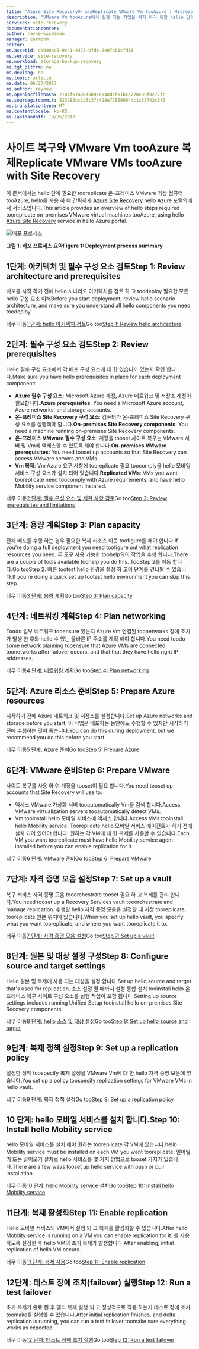 ```yaml
---
title: "Azure Site Recovery와 aaaReplicate VMware Vm tooAzure | Microsoft Docs"
description: "VMware Vm tooAzure에서 실행 되는 작업을 복제 하기 위한 hello 단계의 개요를 제공 합니다."
services: site-recovery
documentationcenter: 
author: rayne-wiselman
manager: carmonm
editor: 
ms.assetid: dab98aa5-9c41-4475-b7dc-2e07ab1cfd18
ms.service: site-recovery
ms.workload: storage-backup-recovery
ms.tgt_pltfrm: na
ms.devlang: na
ms.topic: article
ms.date: 06/27/2017
ms.author: raynew
ms.openlocfilehash: 7104f67a3635b916048dcb61bca770c89f0c77fc
ms.sourcegitcommit: 523283cc1b3c37c428e77850964dc1c33742c5f0
ms.translationtype: MT
ms.contentlocale: ko-KR
ms.lasthandoff: 10/06/2017
---
```

# <a name="replicate-vmware-vms-tooazure-with-site-recovery"></a><span data-ttu-id="f4b80-103">사이트 복구와 VMware Vm tooAzure 복제</span><span class="sxs-lookup"><span data-stu-id="f4b80-103">Replicate VMware VMs tooAzure with Site Recovery</span></span>

<span data-ttu-id="f4b80-104">이 문서에서는 hello 단계 필요한 tooreplicate 온-프레미스 VMware 가상 컴퓨터 tooAzure, hello를 사용 하 여 간략하게 [Azure Site Recovery](site-recovery-overview.md) hello Azure 포털의에서 서비스입니다.</span><span class="sxs-lookup"><span data-stu-id="f4b80-104">This article provides an overview of hello steps required tooreplicate on-premises VMware virtual machines tooAzure, using hello [Azure Site Recovery](site-recovery-overview.md) service in hello Azure portal.</span></span>


![배포 프로세스](./media/vmware-walkthrough-overview/vmware-to-azure-process.png)

<span data-ttu-id="f4b80-106">**그림 1: 배포 프로세스 요약**</span><span class="sxs-lookup"><span data-stu-id="f4b80-106">**Figure 1: Deployment process summary**</span></span>

## <a name="step-1-review-architecture-and-prerequisites"></a><span data-ttu-id="f4b80-107">1단계: 아키텍처 및 필수 구성 요소 검토</span><span class="sxs-lookup"><span data-stu-id="f4b80-107">Step 1: Review architecture and prerequisites</span></span>

<span data-ttu-id="f4b80-108">배포를 시작 하기 전에 hello 시나리오 아키텍처를 검토 하 고 toodeploy 필요한 모든 hello 구성 요소 이해</span><span class="sxs-lookup"><span data-stu-id="f4b80-108">Before you start deployment, review hello scenario architecture, and make sure you understand all hello components you need toodeploy</span></span>

<span data-ttu-id="f4b80-109">너무 이동[1 단계: hello 아키텍처 검토](vmware-walkthrough-architecture.md)</span><span class="sxs-lookup"><span data-stu-id="f4b80-109">Go too[Step 1: Review hello architecture](vmware-walkthrough-architecture.md)</span></span>


## <a name="step-2-review-prerequisites"></a><span data-ttu-id="f4b80-110">2단계: 필수 구성 요소 검토</span><span class="sxs-lookup"><span data-stu-id="f4b80-110">Step 2: Review prerequisites</span></span>

<span data-ttu-id="f4b80-111">Hello 필수 구성 요소에서 각 배포 구성 요소에 대 한 있습니까 있는지 확인 합니다.</span><span class="sxs-lookup"><span data-stu-id="f4b80-111">Make sure you have hello prerequisites in place for each deployment component:</span></span>

- <span data-ttu-id="f4b80-112">**Azure 필수 구성 요소**: Microsoft Azure 계정, Azure 네트워크 및 저장소 계정이 필요합니다.</span><span class="sxs-lookup"><span data-stu-id="f4b80-112">**Azure prerequisites**: You need a Microsoft Azure account, Azure networks, and storage accounts.</span></span>
- <span data-ttu-id="f4b80-113">**온-프레미스 Site Recovery 구성 요소**: 컴퓨터가 온-프레미스 Site Recovery 구성 요소를 실행해야 합니다.</span><span class="sxs-lookup"><span data-stu-id="f4b80-113">**On-premises Site Recovery components**: You need a machine running on-premises Site Recovery components.</span></span>
- <span data-ttu-id="f4b80-114">**온-프레미스 VMware 필수 구성 요소**: 계정을 tooset 사이트 복구는 VMware 서버 및 Vm에 액세스할 수 있도록 해야 합니다.</span><span class="sxs-lookup"><span data-stu-id="f4b80-114">**On-premises VMware prerequisites**: You need tooset up accounts so that Site Recovery can access VMware servers and VMs.</span></span>
- <span data-ttu-id="f4b80-115">**Vm 복제**: Vm Azure 요구 사항에 tooreplicate 필요 toocomply을 hello 모바일 서비스 구성 요소가 설치 되어 있습니다.</span><span class="sxs-lookup"><span data-stu-id="f4b80-115">**Replicated VMs**: VMs you want tooreplicate need toocomply with Azure requirements, and have hello Mobility service component installed.</span></span>

<span data-ttu-id="f4b80-116">너무 이동[2 단계: 필수 구성 요소 및 제한 사항 검토](vmware-walkthrough-prerequisites.md)</span><span class="sxs-lookup"><span data-stu-id="f4b80-116">Go too[Step 2: Review prerequisites and limitations](vmware-walkthrough-prerequisites.md)</span></span>

## <a name="step-3-plan-capacity"></a><span data-ttu-id="f4b80-117">3단계: 용량 계획</span><span class="sxs-lookup"><span data-stu-id="f4b80-117">Step 3: Plan capacity</span></span>

<span data-ttu-id="f4b80-118">전체 배포를 수행 하는 경우 필요한 복제 리소스 아웃 toofigure를 해야 합니다.</span><span class="sxs-lookup"><span data-stu-id="f4b80-118">If you're doing a full deployment you need toofigure out what replication resources you need.</span></span> <span data-ttu-id="f4b80-119">두 도구 사용 가능한 toohelp의이 작업을 수행 합니다.</span><span class="sxs-lookup"><span data-stu-id="f4b80-119">There are a couple of tools available toohelp you do this.</span></span> <span data-ttu-id="f4b80-120">TooStep 2를 이동 합니다.</span><span class="sxs-lookup"><span data-stu-id="f4b80-120">Go tooStep 2.</span></span> <span data-ttu-id="f4b80-121">빠른 tootest hello 환경을 설정 하 고이 단계를 건너뛸 수 있습니다.</span><span class="sxs-lookup"><span data-stu-id="f4b80-121">If you're doing a quick set up tootest hello environment you can skip this step.</span></span>

<span data-ttu-id="f4b80-122">너무 이동[3 단계: 용량 계획](vmware-walkthrough-capacity.md)</span><span class="sxs-lookup"><span data-stu-id="f4b80-122">Go too[Step 3: Plan capacity](vmware-walkthrough-capacity.md)</span></span>

## <a name="step-4-plan-networking"></a><span data-ttu-id="f4b80-123">4단계: 네트워킹 계획</span><span class="sxs-lookup"><span data-stu-id="f4b80-123">Step 4: Plan networking</span></span>

<span data-ttu-id="f4b80-124">Toodo 일부 네트워크 tooensure 있는지 Azure Vm 연결된 toonetworks 장애 조치가 발생 한 후와 hello 수 있는 올바른 IP 주소를 계획 해야 합니다.</span><span class="sxs-lookup"><span data-stu-id="f4b80-124">You need toodo some network planning tooensure that Azure VMs are connected toonetworks after failover occurs, and  that that they have hello right IP addresses.</span></span>

<span data-ttu-id="f4b80-125">너무 이동[4 단계: 네트워킹 계획](vmware-walkthrough-network.md)</span><span class="sxs-lookup"><span data-stu-id="f4b80-125">Go too[Step 4: Plan networking](vmware-walkthrough-network.md)</span></span>

##  <a name="step-5-prepare-azure-resources"></a><span data-ttu-id="f4b80-126">5단계: Azure 리소스 준비</span><span class="sxs-lookup"><span data-stu-id="f4b80-126">Step 5: Prepare Azure resources</span></span>

<span data-ttu-id="f4b80-127">시작하기 전에 Azure 네트워크 및 저장소를 설정합니다.</span><span class="sxs-lookup"><span data-stu-id="f4b80-127">Set up Azure networks and storage before you start.</span></span> <span data-ttu-id="f4b80-128">이 작업은 배포하는 동안에도 수행할 수 있지만 시작하기 전에 수행하는 것이 좋습니다.</span><span class="sxs-lookup"><span data-stu-id="f4b80-128">You can do this during deployment, but we recommend you do this before you start.</span></span>

<span data-ttu-id="f4b80-129">너무 이동[5 단계: Azure 준비](vmware-walkthrough-prepare-azure.md)</span><span class="sxs-lookup"><span data-stu-id="f4b80-129">Go too[Step 5: Prepare Azure](vmware-walkthrough-prepare-azure.md)</span></span>


## <a name="step-6-prepare-vmware"></a><span data-ttu-id="f4b80-130">6단계: VMware 준비</span><span class="sxs-lookup"><span data-stu-id="f4b80-130">Step 6: Prepare VMware</span></span>

<span data-ttu-id="f4b80-131">사이트 복구를 사용 하 여 계정을 tooset이 필요 합니다.</span><span class="sxs-lookup"><span data-stu-id="f4b80-131">You need tooset up accounts that Site Recovery will use to:</span></span>

- <span data-ttu-id="f4b80-132">액세스 VMware 가상화 서버 tooautomatically Vm을 검색 합니다.</span><span class="sxs-lookup"><span data-stu-id="f4b80-132">Access VMware virtualization servers tooautomatically detect VMs.</span></span>
- <span data-ttu-id="f4b80-133">Vm tooinstall hello 모바일 서비스에 액세스 합니다.</span><span class="sxs-lookup"><span data-stu-id="f4b80-133">Access VMs tooinstall hello Mobility service.</span></span> <span data-ttu-id="f4b80-134">Tooreplicate hello 모바일 서비스 에이전트가 하기 전에 설치 되어 있어야 합니다. 원하는 각 VM에 대 한 복제를 사용할 수 있습니다.</span><span class="sxs-lookup"><span data-stu-id="f4b80-134">Each VM you want tooreplicate must have hello Mobility service agent installed before you can enable replication for it.</span></span>

<span data-ttu-id="f4b80-135">너무 이동[6 단계: VMware 준비](vmware-walkthrough-prepare-vmware.md)</span><span class="sxs-lookup"><span data-stu-id="f4b80-135">Go too[Step 6: Prepare VMware](vmware-walkthrough-prepare-vmware.md)</span></span>

## <a name="step-7-set-up-a-vault"></a><span data-ttu-id="f4b80-136">7단계: 자격 증명 모음 설정</span><span class="sxs-lookup"><span data-stu-id="f4b80-136">Step 7: Set up a vault</span></span>

<span data-ttu-id="f4b80-137">복구 서비스 자격 증명 모음 tooorchestrate tooset 필요 하 고 복제를 관리 합니다.</span><span class="sxs-lookup"><span data-stu-id="f4b80-137">You need tooset up a Recovery Services vault tooorchestrate and manage replication.</span></span> <span data-ttu-id="f4b80-138">수행할 hello 자격 증명 모음을 설정할 때 지정 tooreplicate, tooreplicate 원본 위치에 있습니다.</span><span class="sxs-lookup"><span data-stu-id="f4b80-138">When you set up hello vault, you specify what you want tooreplicate, and where you want tooreplicate it to.</span></span>

<span data-ttu-id="f4b80-139">너무 이동[7 단계: 자격 증명 모음 설정](vmware-walkthrough-create-vault.md)</span><span class="sxs-lookup"><span data-stu-id="f4b80-139">Go too[Step 7: Set up a vault](vmware-walkthrough-create-vault.md)</span></span>

## <a name="step-8-configure-source-and-target-settings"></a><span data-ttu-id="f4b80-140">8단계: 원본 및 대상 설정 구성</span><span class="sxs-lookup"><span data-stu-id="f4b80-140">Step 8: Configure source and target settings</span></span>

<span data-ttu-id="f4b80-141">Hello 원본 및 복제에 사용 되는 대상을 설정 합니다.</span><span class="sxs-lookup"><span data-stu-id="f4b80-141">Set up hello source and target that's used for replication.</span></span> <span data-ttu-id="f4b80-142">소스 설정 될 때까지 설정 통합 설치 tooinstall hello 온-프레미스 복구 사이트 구성 요소를 실행 작업이 포함 됩니다.</span><span class="sxs-lookup"><span data-stu-id="f4b80-142">Setting up source settings includes running Unified Setup tooinstall hello on-premises Site Recovery components.</span></span>

<span data-ttu-id="f4b80-143">너무 이동[8 단계: hello 소스 및 대상 설정](vmware-walkthrough-source-target.md)</span><span class="sxs-lookup"><span data-stu-id="f4b80-143">Go too[Step 8: Set up hello source and target](vmware-walkthrough-source-target.md)</span></span>

## <a name="step-9-set-up-a-replication-policy"></a><span data-ttu-id="f4b80-144">9단계: 복제 정책 설정</span><span class="sxs-lookup"><span data-stu-id="f4b80-144">Step 9: Set up a replication policy</span></span>

<span data-ttu-id="f4b80-145">설정한 정책 toospecify 복제 설정을 VMware Vm에 대 한 hello 자격 증명 모음에 있습니다.</span><span class="sxs-lookup"><span data-stu-id="f4b80-145">You set up a policy toospecify replication settings for VMware VMs in hello vault.</span></span>

<span data-ttu-id="f4b80-146">너무 이동[9 단계: 복제 정책 설정](vmware-walkthrough-replication.md)</span><span class="sxs-lookup"><span data-stu-id="f4b80-146">Go too[Step 9: Set up a replication policy](vmware-walkthrough-replication.md)</span></span>

## <a name="step-10-install-hello-mobility-service"></a><span data-ttu-id="f4b80-147">10 단계: hello 모바일 서비스를 설치 합니다.</span><span class="sxs-lookup"><span data-stu-id="f4b80-147">Step 10: Install hello Mobility service</span></span>

<span data-ttu-id="f4b80-148">hello 모바일 서비스를 설치 해야 원하는 tooreplicate 각 VM에 있습니다.</span><span class="sxs-lookup"><span data-stu-id="f4b80-148">hello Mobility service must be installed on each VM you want tooreplicate.</span></span> <span data-ttu-id="f4b80-149">밀어넣기 또는 끌어오기 설치로 hello 서비스를 몇 가지 방법으로 tooset 가지가 있습니다.</span><span class="sxs-lookup"><span data-stu-id="f4b80-149">There are a few ways tooset up hello service with push or pull installation.</span></span>

<span data-ttu-id="f4b80-150">너무 이동[10 단계: hello Mobility service 설치](vmware-walkthrough-install-mobility.md)</span><span class="sxs-lookup"><span data-stu-id="f4b80-150">Go too[Step 10: Install hello Mobility service](vmware-walkthrough-install-mobility.md)</span></span>

## <a name="step-11-enable-replication"></a><span data-ttu-id="f4b80-151">11단계: 복제 활성화</span><span class="sxs-lookup"><span data-stu-id="f4b80-151">Step 11: Enable replication</span></span>

<span data-ttu-id="f4b80-152">Hello 모바일 서비스의 VM에서 실행 되 고 복제를 활성화할 수 있습니다.</span><span class="sxs-lookup"><span data-stu-id="f4b80-152">After hello Mobility service is running on a VM you can enable replication for it.</span></span> <span data-ttu-id="f4b80-153">를 사용 하도록 설정한 후 hello VM의 초기 복제가 발생합니다.</span><span class="sxs-lookup"><span data-stu-id="f4b80-153">After enabling, initial replication of hello VM occurs.</span></span>

<span data-ttu-id="f4b80-154">너무 이동[11 단계: 복제 사용](vmware-walkthrough-enable-replication.md)</span><span class="sxs-lookup"><span data-stu-id="f4b80-154">Go too[Step 11: Enable replication](vmware-walkthrough-enable-replication.md)</span></span>

## <a name="step-12-run-a-test-failover"></a><span data-ttu-id="f4b80-155">12단계: 테스트 장애 조치(failover) 실행</span><span class="sxs-lookup"><span data-stu-id="f4b80-155">Step 12: Run a test failover</span></span>

<span data-ttu-id="f4b80-156">초기 복제가 완료 된 후 델타 복제 실행 되 고 정상적으로 작동 하는지 테스트 장애 조치 toomake를 실행할 수 있습니다.</span><span class="sxs-lookup"><span data-stu-id="f4b80-156">After initial replication finishes, and delta replication is running, you can run a test failover toomake sure everything works as expected.</span></span>

<span data-ttu-id="f4b80-157">너무 이동[12 단계: 테스트 장애 조치 실행](vmware-walkthrough-test-failover.md)</span><span class="sxs-lookup"><span data-stu-id="f4b80-157">Go too[Step 12: Run a test failover](vmware-walkthrough-test-failover.md)</span></span>
